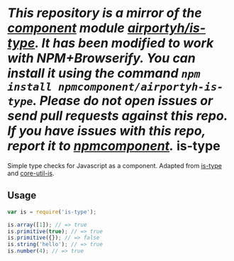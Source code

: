 *This repository is a mirror of the [component](http://component.io) module [airportyh/is-type](http://github.com/airportyh/is-type). It has been modified to work with NPM+Browserify. You can install it using the command `npm install npmcomponent/airportyh-is-type`. Please do not open issues or send pull requests against this repo. If you have issues with this repo, report it to [npmcomponent](https://github.com/airportyh/npmcomponent).*
is-type
=======

Simple type checks for Javascript as a component. Adapted from [is-type](https://github.com/juliangruber/is-type) and [core-util-is](https://github.com/isaacs/core-util-is).

## Usage

```js
var is = require('is-type');

is.array([1]); // => true
is.primitive(true); // => true
is.primitive({}); // => false
is.string('hello'); // => true
is.number(4); // => true
```